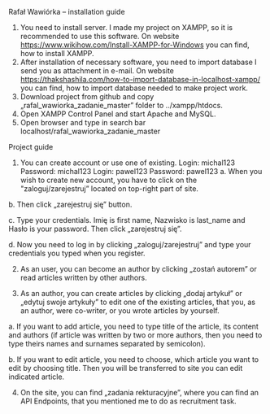 Rafał Wawiórka – installation guide
1.	You need to install server. I made my project on XAMPP, so it is recommended to use this software. On website https://www.wikihow.com/Install-XAMPP-for-Windows you can find, how to install XAMPP.
2.	After installation of necessary software, you need to import database I send you as attachment in e-mail. On website https://thakshashila.com/how-to-import-database-in-localhost-xampp/ you can find, how to import database needed to make project work.
3.	Download project from github and copy „rafal_wawiorka_zadanie_master” folder to ../xampp/htdocs.
4.	Open XAMPP Control Panel and start Apache and MySQL.
5.	Open browser and type in search bar 
localhost/rafal_wawiorka_zadanie_master

Project guide
1.	You can create account or use one of existing.
  Login: michal123
  Password: michal123
  Login: pawel123
  Password: pawel123
a.	When you wish to create new account, you have to click on the "zaloguj/zarejestruj” located on top-right part of site.

b.	Then click „zarejestruj się” button.

c.	Type your credentials. Imię is first name, Nazwisko is last_name and Hasło is your password. Then click „zarejestruj się”.

d.	Now you need to log in by clicking „zaloguj/zarejestruj” and type your credentials you typed when you register.

2.	As an user, you can become an author by clicking „zostań autorem” or read articles written by other authors.

3.	As an author, you can create articles by clicking „dodaj artykuł” or „edytuj swoje artykuły” to edit one of the existing articles, that you, as an author, were co-writer, or you wrote articles by yourself.

a.	If you want to add article, you need to type title of the article, its content and authors (if article was written by two or more authors, then you need to type theirs names and surnames separated by semicolon).

b.	If you want to edit article, you need to choose, which article you want to edit by choosing title. Then you will be transferred to site you can edit indicated article.

4.	On the site, you can find „zadania rekturacyjne”, where you can find an API Endpoints, that you mentioned me to do as recruitment task.
